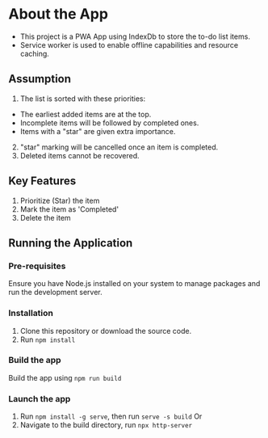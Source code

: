 # About the App
- This project is a PWA App using IndexDb to store the to-do list items. 
- Service worker is used to enable offline capabilities and resource caching.

## Assumption
1. The list is sorted with these priorities:
- The earliest added items are at the top.
- Incomplete items will be followed by completed ones.
- Items with a "star" are given extra importance.
2. "star" marking will be cancelled once an item is completed.
3. Deleted items cannot be recovered.

## Key Features
1. Prioritize (Star) the item
2. Mark the item as 'Completed'
3. Delete the item

## Running the Application

### Pre-requisites
Ensure you have Node.js installed on your system to manage packages and run the development server.

### Installation
1. Clone this repository or download the source code.
2. Run `npm install`

### Build the app
Build the app using `npm run build`

### Launch the app
1. Run `npm install -g serve`, then run `serve -s build` Or
2. Navigate to the build directory, run `npx http-server`
